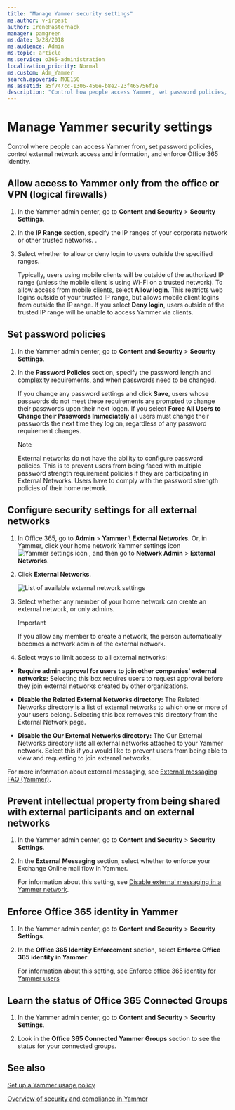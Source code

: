 ```yaml
---
title: "Manage Yammer security settings"
ms.author: v-irpast
author: IrenePasternack
manager: pamgreen
ms.date: 3/28/2018
ms.audience: Admin
ms.topic: article
ms.service: o365-administration
localization_priority: Normal
ms.custom: Adm_Yammer
search.appverid: MOE150
ms.assetid: a5f747cc-1306-450e-b8e2-23f465756f1e
description: "Control how people access Yammer, set password policies, control who can create external networks, and enforce Office 365 identity."
---
```


# Manage Yammer security settings

Control where people can access Yammer from, set password policies, control external network access and information, and enforce Office 365 identity.
  
## Allow access to Yammer only from the office or VPN (logical firewalls)
<a name="LogicalFirewalls"> </a>

1. In the Yammer admin center, go to **Content and Security** \> **Security Settings**.
    
2. In the **IP Range** section, specify the IP ranges of your corporate network or other trusted networks. . 
    
3. Select whether to allow or deny login to users outside the specified ranges.
    
    Typically, users using mobile clients will be outside of the authorized IP range (unless the mobile client is using Wi-Fi on a trusted network). To allow access from mobile clients, select **Allow login**. This restricts web logins outside of your trusted IP range, but allows mobile client logins from outside the IP range. If you select **Deny login**, users outside of the trusted IP range will be unable to access Yammer via clients.
    
## Set password policies
<a name="SecuritySettings"> </a>

1. In the Yammer admin center, go to **Content and Security** \> **Security Settings**.
    
2. In the **Password Policies** section, specify the password length and complexity requirements, and when passwords need to be changed. 
    
    If you change any password settings and click **Save**, users whose passwords do not meet these requirements are prompted to change their passwords upon their next logon. If you select **Force All Users to Change their Passwords Immediately** all users must change their passwords the next time they log on, regardless of any password requirement changes. 
    
    > [!NOTE]
    > External networks do not have the ability to configure password policies. This is to prevent users from being faced with multiple password strength requirement policies if they are participating in External Networks. Users have to comply with the password strength policies of their home network. 
  
## Configure security settings for all external networks
<a name="ExternalNetworksSecurity"> </a>

1. In Office 365, go to **Admin** \> **Yammer** \ **External Networks**. Or, in Yammer, click your home network Yammer settings icon ![Yammer settings icon](../media/9704ce70-56ce-43f7-96c6-f253b0413d40.png) , and then go to **Network Admin** \> **External Networks**.
    
2. Click **External Networks**.
    
    ![List of available external network settings](../media/151056e3-3843-4dd5-8c2c-044b340ecb5b.png)
  
3. Select whether any member of your home network can create an external network, or only admins. 
    
    > [!IMPORTANT]
    > If you allow any member to create a network, the person automatically becomes a network admin of the external network. 
  
4. Select ways to limit access to all external networks:
    
  - **Require admin approval for users to join other companies' external networks:** Selecting this box requires users to request approval before they join external networks created by other organizations. 
    
  - **Disable the Related External Networks directory:** The Related Networks directory is a list of external networks to which one or more of your users belong. Selecting this box removes this directory from the External Network page. 
    
  - **Disable the Our External Networks directory:** The Our External Networks directory lists all external networks attached to your Yammer network. Select this if you would like to prevent users from being able to view and requesting to join external networks. 
    
For more information about external messaging, see [External messaging FAQ (Yammer)](../work-with-external-users/external-messaging-faq.md).
  
## Prevent intellectual property from being shared with external participants and on external networks
<a name="ExternalNetworksSecurity"> </a>

1. In the Yammer admin center, go to **Content and Security** \> **Security Settings**.
    
2. In the **External Messaging** section, select whether to enforce your Exchange Online mail flow in Yammer. 
    
    For information about this setting, see [Disable external messaging in a Yammer network](../work-with-external-users/control-external-messaging-with-exchange.md).
    
## Enforce Office 365 identity in Yammer
<a name="ExternalNetworksSecurity"> </a>

1. In the Yammer admin center, go to **Content and Security** \> **Security Settings**.
    
2. In the **Office 365 Identity Enforcement** section, select **Enforce Office 365 identity in Yammer**.
    
    For information about this setting, see [Enforce office 365 identity for Yammer users](../configure-your-yammer-network/enforce-office-365-identity.md)
    
## Learn the status of Office 365 Connected Groups
<a name="ExternalNetworksSecurity"> </a>

1. In the Yammer admin center, go to **Content and Security** \> **Security Settings**.
    
2. Look in the **Office 365 Connected Yammer Groups** section to see the status for your connected groups. 
    
## See also

[Set up a Yammer usage policy](set-up-a-usage-policy.md)
  
[Overview of security and compliance in Yammer](security-and-compliance.md)